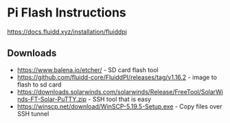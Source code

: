 # Pi Flash Instructions
https://docs.fluidd.xyz/installation/fluiddpi

## Downloads
- https://www.balena.io/etcher/ - SD card flash tool
- https://github.com/fluidd-core/FluiddPI/releases/tag/v1.16.2 - image to flash to sd card
- https://downloads.solarwinds.com/solarwinds/Release/FreeTool/SolarWinds-FT-Solar-PuTTY.zip - SSH tool that is easy
- https://winscp.net/download/WinSCP-5.19.5-Setup.exe - Copy files over SSH tunnel